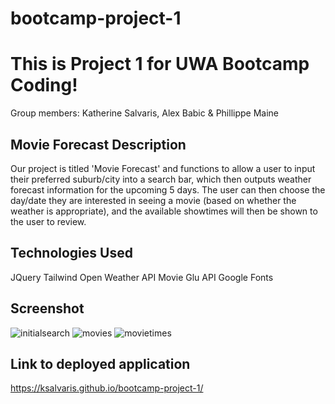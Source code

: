 # bootcamp-project-1

# This is Project 1 for UWA Bootcamp Coding!
Group members: Katherine Salvaris, Alex Babic & Phillippe Maine 

## Movie Forecast Description
Our project is titled 'Movie Forecast' and functions to allow a user to input their preferred suburb/city into a search bar, which then outputs weather forecast information for the upcoming 5 days. The user can then choose the day/date they are interested in seeing a movie (based on whether the weather is appropriate), and the available showtimes will then be shown to the user to review. 

## Technologies Used 
JQuery
Tailwind
Open Weather API
Movie Glu API 
Google Fonts 

## Screenshot
![initialsearch](https://github.com/ksalvaris/bootcamp-project-1/assets/135576862/b067b103-6525-45c8-816f-238202c349ed)
![movies](https://github.com/ksalvaris/bootcamp-project-1/assets/135576862/1fb54b34-4d17-4bae-91bb-d79581cf5a4a)
![movietimes](https://github.com/ksalvaris/bootcamp-project-1/assets/135576862/d749f061-85ad-4a90-944f-73599b10c597)

## Link to deployed application 
https://ksalvaris.github.io/bootcamp-project-1/
